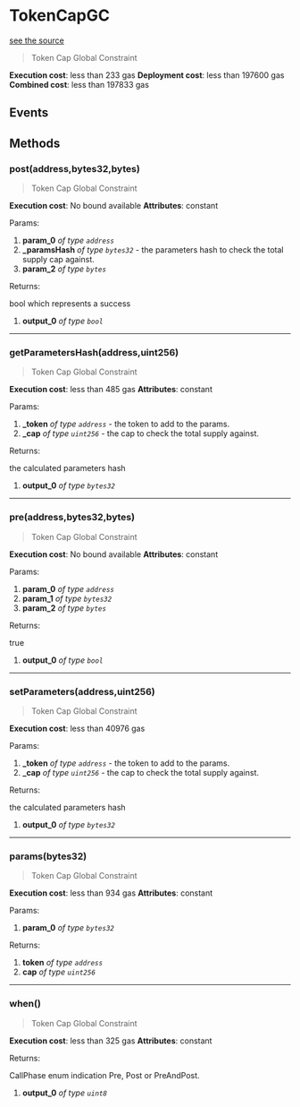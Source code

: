 # TokenCapGC
[see the source](https://github.com/daostack/arc/tree/master/contracts/Something.sol)
> Token Cap Global Constraint

**Execution cost**: less than 233 gas
**Deployment cost**: less than 197600 gas
**Combined cost**: less than 197833 gas

## Events


## Methods
### post(address,bytes32,bytes)
> Token Cap Global Constraint

**Execution cost**: No bound available
**Attributes**: constant

Params:

1. **param_0** *of type `address`*
2. **_paramsHash** *of type `bytes32`* - the parameters hash to check the total supply cap against.
3. **param_2** *of type `bytes`*

Returns:

bool which represents a success
1. **output_0** *of type `bool`*
--- 
### getParametersHash(address,uint256)
> Token Cap Global Constraint

**Execution cost**: less than 485 gas
**Attributes**: constant

Params:

1. **_token** *of type `address`* - the token to add to the params.
2. **_cap** *of type `uint256`* - the cap to check the total supply against.

Returns:

the calculated parameters hash
1. **output_0** *of type `bytes32`*
--- 
### pre(address,bytes32,bytes)
> Token Cap Global Constraint

**Execution cost**: No bound available
**Attributes**: constant

Params:

1. **param_0** *of type `address`*
2. **param_1** *of type `bytes32`*
3. **param_2** *of type `bytes`*

Returns:

true
1. **output_0** *of type `bool`*
--- 
### setParameters(address,uint256)
> Token Cap Global Constraint

**Execution cost**: less than 40976 gas

Params:

1. **_token** *of type `address`* - the token to add to the params.
2. **_cap** *of type `uint256`* - the cap to check the total supply against.

Returns:

the calculated parameters hash
1. **output_0** *of type `bytes32`*
--- 
### params(bytes32)
> Token Cap Global Constraint

**Execution cost**: less than 934 gas
**Attributes**: constant

Params:

1. **param_0** *of type `bytes32`*

Returns:

1. **token** *of type `address`*
2. **cap** *of type `uint256`*
--- 
### when()
> Token Cap Global Constraint

**Execution cost**: less than 325 gas
**Attributes**: constant


Returns:

CallPhase enum indication  Pre, Post or PreAndPost.
1. **output_0** *of type `uint8`*

